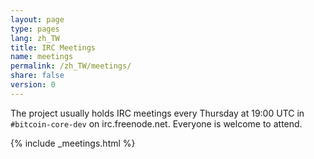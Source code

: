 ```yaml
---
layout: page
type: pages
lang: zh_TW
title: IRC Meetings
name: meetings
permalink: /zh_TW/meetings/
share: false
version: 0
---
```

The project usually holds IRC meetings every Thursday at 19:00 UTC in `#bitcoin-core-dev` on irc.freenode.net.
Everyone is welcome to attend.

{% include _meetings.html %}
